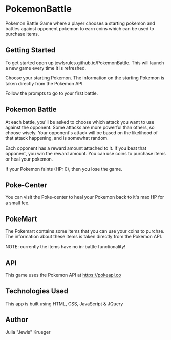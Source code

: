 # PokemonBattle
Pokemon Battle Game where a player chooses a starting pokemon and battles against opponent pokemon to earn coins which can be used to purchase items.

## Getting Started
To get started open up jewlsrules.github.io/PokemonBattle. This will launch a new game every time it is refreshed.

Choose your starting Pokemon. The information on the starting Pokemon is taken directly from the Pokemon API.

Follow the prompts to go to your first battle.

## Pokemon Battle
At each battle, you'll be asked to choose which attack you want to use against the opponent. Some attacks are more powerful than others, so choose wisely. Your opponent's attack will be based on the likelihood of that attack happening, and is somewhat random. 

Each opponent has a reward amount attached to it. If you beat that opponent, you win the reward amount. You can use coins to purchase items or heal your pokemon. 

If your Pokemon faints (HP: 0), then you lose the game. 

## Poke-Center
You can visit the Poke-center to heal your Pokemon back to it's max HP for a small fee. 

## PokeMart
The Pokemart contains some items that you can use your coins to purchse.  The information about these items is taken directly from the Pokemon API.

NOTE: currently the items have no in-battle functionality! 

## API
This game uses the Pokemon API at https://pokeapi.co

## Technologies Used
This app is built using HTML, CSS, JavaScript & JQuery

## Author
Julia "Jewls" Krueger 

